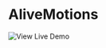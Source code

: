 # AliveMotions

![View Live Demo](https://github.com/TharukRenuja/AliveMotions/assets/90763454/29efa43a-4718-4da1-a66a-9dabb9433299)
